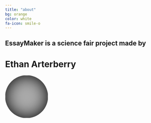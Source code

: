 ```yaml
---
title: "about"
bg: orange
color: white
fa-icon: smile-o
---
```


## EssayMaker is a science fair project made by

# Ethan Arterberry

<div class="center"> 
	  <img src="http://i.imgur.com/3cg9GSX.jpg" style="-width: 140px;
    height: 140px;
    display: inline-block;
    border-radius: 50%;
    background-color: #aaa;
    -webkit-box-shadow: inset 0 0 50px #000;
    -moz-box-shadow: inset 0 0 4px #000;
    box-shadow: inset 0 0 50px #000;">
</div>

